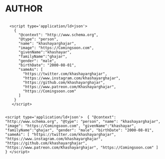 # AUTHOR #
```code
  
  <script type='application/ld+json'> 
    {
      "@context": "http://www.schema.org",
      "@type": "person",
      "name": "khashayarghajar",
      "image": "https://Comingsoon.com",
      "givenName":"khashayar",
      "familyName":"ghajar",
      "gender": "male",
      "birthDate": "2000-08-01",
      "sameAs": [
        "https://twitter.com/khashayarghajar",
        "https://www.instagram.com/khashayarghajar",
        "https://github.com/khashayarghajar",
        "https://www.patreon.com/Khashayarghajar",
        "https://Comingsoon.com"
      ]  
    }
   </script>
  
```

`<script type='application/ld+json'> 
    {
      "@context": "http://www.schema.org",
      "@type": "person",
      "name": "khashayarghajar",
      "image": "https://Comingsoon.com",
      "givenName":"khashayar",
      "familyName":"ghajar",
      "gender": "male",
      "birthDate": "2000-08-01",
      "sameAs": [
        "https://twitter.com/khashayarghajar",
        "https://www.instagram.com/khashayarghajar",
        "https://github.com/khashayarghajar",
        "https://www.patreon.com/Khashayarghajar",
        "https://Comingsoon.com"
      ]  
    }
</script>`
